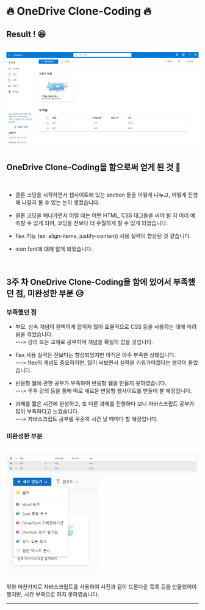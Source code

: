 # 🔥 OneDrive Clone-Coding 🔥



## Result ! 😆

<br>

<img src="OneDrive-result.png" width="600px">


## OneDrive Clone-Coding을 함으로써 얻게 된 것 😤

<br>

* 클론 코딩을 시작하면서 웹사이트에 있는 section 들을 어떻게 나누고, 어떻게 진행해 나갈지 볼 수 있는 눈이 생겼습니다.

* 클론 코딩을 해나가면서 이럴 때는 어떤 HTML, CSS 태그들을 써야 될 지 미리 예측할 수 있게 되어, 코딩을 전보다 더 수월하게 할 수 있게 되었습니다.

* flex 기능 (ex: align-items, justify-content) 사용 실력이 향상된 것 같습니다.

* icon font에 대해 알게 되었습니다.

<br> 

## 3주 차 OneDrive Clone-Coding을 함에 있어서 부족했던 점, 미완성한 부분 😥



### 부족했던 점
* 부모, 상속 개념이 완벽하게 잡히지 않아 효율적으로 CSS 등을 사용하는 데에 어려움을 겪었습니다. <br>
---> 강의 또는 교재로 공부하며 개념을 확실히 잡을 것입니다.

* flex 사용 실력은 전보다는 향상되었지만 아직은 아주 부족한 상태입니다. <br>
---> flex의 개념도 중요하지만, 많이 써보면서 실력을 키워가야겠다는 생각이 들었습니다.


* 반응형 웹에 관한 공부가 부족하여 반응형 웹을 만들지 못하였습니다. <br>
---> 추후 강의 등을 통해 따로 새로운 반응형 웹사이트를 만들어 볼 예정입니다.

* 과제를 짧은 시간에 완성하고, 또 다른 과제를 진행하다 보니 자바스크립트 공부가 많이 부족하다고 느꼈습니다. <br>
---> 자바스크립트 공부를 꾸준히 시간 날 때마다 할 예정입니다.

### 미완성한 부분
<br>
<img src="OneDrive-img/fault-1.png" width="600px> 

<br>

자바스크립트를 통해 구현해야 했던 부분이었으나, 시간 부족으로 인해 완성을 하지 못하였습니다. 다음에 완성을 해보도록 하겠습니다.


<br>
<br>

<img src="OneDrive-img/fault-2.PNG"> <img src="OneDrive-img/fault-3.PNG" height="260px">  <br><br>
위와 마찬가지로 자바스크립트를 사용하여 사진과 같이 드론다운 목록 등을 만들었어야 했지만, 시간 부족으로 하지 못하였습니다.

___